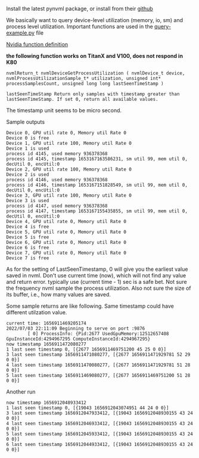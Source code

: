 Install the latest pynvml package, or install from their [github](https://github.com/gpuopenanalytics/pynvml)

We basically want to query device-level utilization (memory, io, sm) and process level utilization. Important functions are used in the [query-example.py](./query_example.py) file


[Nvidia function definition](https://docs.nvidia.com/deploy/nvml-api/group__nvmlGridQueries.html#group__nvmlGridQueries_1gb0ea5236f5e69e63bf53684a11c233bd)

**the following function works on TitanX and V100, does not respond in K80**

```
nvmlReturn_t nvmlDeviceGetProcessUtilization ( nvmlDevice_t device, nvmlProcessUtilizationSample_t* utilization, unsigned int* processSamplesCount, unsigned long long lastSeenTimeStamp ) 
```

```
lastSeenTimeStamp Return only samples with timestamp greater than lastSeenTimeStamp. If set 0, return all available values.
```
The timestamp unit seems to be micro second.

Sample outputs
```
Device 0, GPU util rate 0, Memory util Rate 0
Device 0 is free
Device 1, GPU util rate 100, Memory util Rate 0
Device 1 is used
process id 4145, used memory 936378368
process id 4145, timestamp 1653167163586231, sm util 99, mem util 0, decUtil 0, encUtil:0
Device 2, GPU util rate 100, Memory util Rate 0
Device 2 is used
process id 4146, used memory 936378368
process id 4146, timestamp 1653167151828549, sm util 99, mem util 0, decUtil 0, encUtil:0
Device 3, GPU util rate 100, Memory util Rate 0
Device 3 is used
process id 4147, used memory 936378368
process id 4147, timestamp 1653167155435855, sm util 99, mem util 0, decUtil 0, encUtil:0
Device 4, GPU util rate 0, Memory util Rate 0
Device 4 is free
Device 5, GPU util rate 0, Memory util Rate 0
Device 5 is free
Device 6, GPU util rate 0, Memory util Rate 0
Device 6 is free
Device 7, GPU util rate 0, Memory util Rate 0
Device 7 is free

```

As for the setting of LastSeenTimestamp, 0 will give you the earliest value saved in nvml. Don't use current time (now), which will not find any value and return error. typically use (current time - 1) sec is a safe bet.  Not sure the frequency nvml sample the process utilization. Also not sure the size of its buffer, i.e., how many values are saved. 

Some sample returns are like following. Same timestamp could have different utilzation value.
```
current time: 1656911469205174
2022/07/03 22:11:09 Beginning to serve on port :9876
        [ 0] ProcessInfo: {Pid:2677 UsedGpuMemory:12512657408 GpuInstanceId:4294967295 ComputeInstanceId:4294967295}
now timestamp 1656911472080277
1 last seen timestamp 0, [{2677 1656911469751200 45 25 0 0}]
3 last seen timestamp 1656911471080277, [{2677 1656911471929781 52 29 0 0}]
4 last seen timestamp 1656911470080277, [{2677 1656911471929781 51 28 0 0}]
5 last seen timestamp 1656911469080277, [{2677 1656911469751200 51 28 0 0}]
```

Another run 
```
now timestamp 1656912048933412
1 last seen timestamp 0, [{19043 1656912043074951 44 24 0 0}]
3 last seen timestamp 1656912047933412, [{19043 1656912048930155 43 24 0 0}]
4 last seen timestamp 1656912046933412, [{19043 1656912048930155 43 24 0 0}]
5 last seen timestamp 1656912045933412, [{19043 1656912048930155 43 24 0 0}]
6 last seen timestamp 1656912044933412, [{19043 1656912048930155 43 24 0 0}]
```
